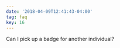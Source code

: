 ```yaml
---
date: '2018-04-09T12:41:43-04:00'
tag: faq
key: 16
---
```

Can I pick up a badge for another individual?

